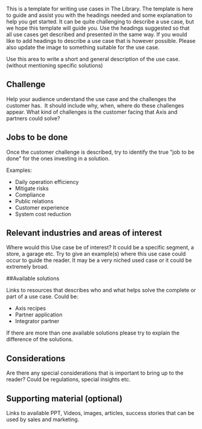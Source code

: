 This is a template for writing use cases in The Library. The template is here to guide and assist you with the headings needed and some explanation to help you get started. It can be quite challenging to describe a use case, but we hope this template will guide you. Use the headings suggested so that all use cases get described and presented in the same way. If you would like to add headings to describe a use case that is however possible. Please also update the image to something suitable for the use case. 

Use this area to write a short and general description of the use case. (without mentioning specific solutions)

## Challenge

Help your audience understand the use case and the challenges the customer has.  It should include why, when, where do these challenges appear. What kind of challenges is the customer facing that Axis and partners could solve?

## Jobs to be done

Once the customer challenge is described, try to identify the true "job to be done" for the ones investing in a solution.

Examples:
- Daily operation efficiency
- Mitigate risks
- Compliance
- Public relations
- Customer experience
- System cost reduction

## Relevant industries and areas of interest 

Where would this Use case be of interest? It could be a specific segment, a store, a garage etc. Try to give an example(s) where this use case could occur to guide the reader. It may be a very niched used case or it could be extremely broad. ​​​​​​​

##Available solutions 

Links to resources that describes who and what helps solve the complete or part of a use case. Could be:
- Axis recipes
- Partner application
- Integrator partner​​​​​​​

If there are more than one available solutions please try to explain the difference of the solutions. 

## Considerations 

Are there any special considerations that is important to bring up to the reader? Could be regulations, special insights etc. 

## Supporting material (optional) 

Links to available PPT, Videos, images, articles, success stories that can be used by sales and marketing. 

